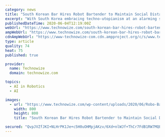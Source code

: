 ```yaml
---
category: news
title: "South Korean Bar Hires Robot Bartender to Maintain Social Distancing"
excerpt: "With South Korea embracing techno-utopianism at an alarming speed, conveniences like robot bartender and robo baristas are becoming an everyday scene."
publishedDateTime: 2020-06-04T12:19:00Z
webUrl: "https://www.technowize.com/south-korean-bar-hires-robot-bartender-to-maintain-social-distancing/"
ampWebUrl: "https://www.technowize.com/south-korean-bar-hires-robot-bartender-to-maintain-social-distancing/amp/"
cdnAmpWebUrl: "https://www-technowize-com.cdn.ampproject.org/c/s/www.technowize.com/south-korean-bar-hires-robot-bartender-to-maintain-social-distancing/amp/"
type: article
quality: 74
heat: 75
published: true

provider:
  name: Technowize
  domain: technowize.com

topics:
  - AI in Robotics
  - AI

images:
  - url: "https://www.technowize.com/wp-content/uploads/2020/06/Robo-Bartender-Robot-Bartender-South-Korea-Social-Distancing.png"
    width: 800
    height: 800
    title: "South Korean Bar Hires Robot Bartender to Maintain Social Distancing"

secured: "QvpJVZfJKI+NLHrPK1Je+c5H0uOHMpjAKzv/6Xd+nlWJf+ThCr7FdB1RW7MQEXOJCtS/zIaPbYiVAJ5g3FS7SzqHcF61EaD2Ez0vft253Gm7M8+82PBkPCkjeA1J0onC/KaKkJQ7RKrHEhC+vZ1JndR54RQVxjKzV7sAF7fSwIupiF15qJnfMDOHDEMvopXgRr0Xtr6pJa2lh+BrTzqlRgYKOEJx0NknZgbLmMyWcT4IlwcyJ7j0ZOGV1pDeQBoKRpgPlveeBd+9XRVLkXanDZUC8gAy3dZi2BIrgfKIc7+rGzMksQfy9yGoxZuMo3578c/pE6dsk02TkSUqQvfO2gLiiDgB0gBcOkDa5HEtSvxBR1KVVsmg+ugPqsz2Wqk+AG2m9GBQ4Q4TxvqGNgXXMo5EIN/pUuu+ZyZkaqOAErYY64SVjq2EfN65WmO/QJpLlr1QjhTZtEYWvBhHVgW6FyB43y0c6V+O4Nmfgokmj1s=;fYI/cL8XzS6eqcDRPNTqqA=="
---
```


